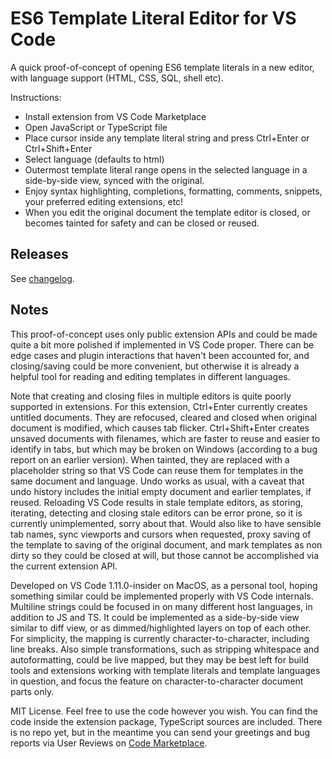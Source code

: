 # ES6 Template Literal Editor for VS Code

A quick proof-of-concept of opening ES6 template literals in a new editor, with language support (HTML, CSS, SQL, shell etc).

Instructions:
- Install extension from VS Code Marketplace
- Open JavaScript or TypeScript file
- Place cursor inside any template literal string and press Ctrl+Enter or Ctrl+Shift+Enter
- Select language (defaults to html)
- Outermost template literal range opens in the selected language in a side-by-side view, synced with the original.
- Enjoy syntax highlighting, completions, formatting, comments, snippets, your preferred editing extensions, etc!
- When you edit the original document the template editor is closed, or becomes tainted for safety and can be closed or reused.

## Releases

See [changelog](https://marketplace.visualstudio.com/items/plievone.vscode-template-literal-editor/changelog).

## Notes

This proof-of-concept uses only public extension APIs and could be made quite a bit more polished if implemented in VS Code proper. There can be edge cases and plugin interactions that haven't been accounted for, and closing/saving could be more convenient, but otherwise it is already a helpful tool for reading and editing templates in different languages.

Note that creating and closing files in multiple editors is quite poorly supported in extensions. For this extension, Ctrl+Enter currently creates untitled documents. They are refocused, cleared and closed when original document is modified, which causes tab flicker. Ctrl+Shift+Enter creates unsaved documents with filenames, which are faster to reuse and easier to identify in tabs, but which may be broken on Windows (according to a bug report on an earlier version). When tainted, they are replaced with a placeholder string so that VS Code can reuse them for templates in the same document and language. Undo works as usual, with a caveat that undo history includes the initial empty document and earlier templates, if reused. Reloading VS Code results in stale template editors, as storing, iterating, detecting and closing stale editors can be error prone, so it is currently unimplemented, sorry about that. Would also like to have sensible tab names, sync viewports and cursors when requested, proxy saving of the template to saving of the original document, and mark templates as non dirty so they could be closed at will, but those cannot be accomplished via the current extension API.

Developed on VS Code 1.11.0-insider on MacOS, as a personal tool, hoping something similar could be implemented properly with VS Code internals. Multiline strings could be focused in on many different host languages, in addition to JS and TS. It could be implemented as a side-by-side view similar to diff view, or as dimmed/highlighted layers on top of each other. For simplicity, the mapping is currently character-to-character, including line breaks. Also simple transformations, such as stripping whitespace and autoformatting, could be live mapped, but they may be best left for build tools and extensions working with template literals and template languages in question, and focus the feature on character-to-character document parts only.

MIT License. Feel free to use the code however you wish. You can find the code inside the extension package, TypeScript sources are included. There is no repo yet, but in the meantime you can send your greetings and bug reports via User Reviews on [Code Marketplace](https://marketplace.visualstudio.com/items?itemName=plievone.vscode-template-literal-editor).
